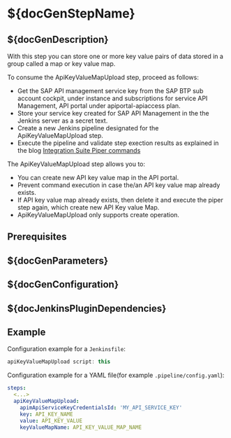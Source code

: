 # ${docGenStepName}

## ${docGenDescription}

With this step you can store one or more key value pairs of data stored in a group called a map or key value map.

To consume the ApiKeyValueMapUpload step, proceed as follows:

* Get the SAP API management service key from the SAP BTP sub account cockpit, under instance and subscriptions for service API Management, API portal under apiportal-apiaccess plan.
* Store your service key created for SAP API Management in the the Jenkins server as a secret text.
* Create a new Jenkins pipeline designated for the ApiKeyValueMapUpload step.
* Execute the pipeline and validate step exection results as explained in the blog [Integration Suite Piper commands](https://blogs.sap.com/2022/01/05/orking-with-integration-suite-piper-commands/)

The ApiKeyValueMapUpload step allows you to:

* You can create new API key value map in the API portal.
* Prevent command execution in case the/an API key value map already exists.
* If API key value map already exists, then delete it and execute the piper step again, which create new API Key value Map.
* ApiKeyValueMapUpload only supports create operation.

## Prerequisites

## ${docGenParameters}

## ${docGenConfiguration}

## ${docJenkinsPluginDependencies}

## Example

Configuration example for a `Jenkinsfile`:

```groovy
apiKeyValueMapUpload script: this
```

Configuration example for a YAML file(for example `.pipeline/config.yaml`):

```yaml
steps:
  <...>
  apiKeyValueMapUpload:
    apimApiServiceKeyCredentialsId: 'MY_API_SERVICE_KEY'
    key: API_KEY_NAME
    value: API_KEY_VALUE
    keyValueMapName: API_KEY_VALUE_MAP_NAME
```
